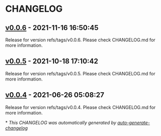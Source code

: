 # CHANGELOG

## [v0.0.6](https://github.com/tomarv2/terraform-aws-iam-role/releases/tag/v0.0.6) - 2021-11-16 16:50:45

Release for version refs/tags/v0.0.6. Please check CHANGELOG.md for more information.

## [v0.0.5](https://github.com/tomarv2/terraform-aws-iam-role/releases/tag/v0.0.5) - 2021-10-18 17:10:42

Release for version refs/tags/v0.0.5. Please check CHANGELOG.md for more information.

## [v0.0.4](https://github.com/tomarv2/terraform-aws-iam-role/releases/tag/v0.0.4) - 2021-06-26 05:08:27

Release for version refs/tags/v0.0.4. Please check CHANGELOG.md for more information.

\* *This CHANGELOG was automatically generated by [auto-generate-changelog](https://github.com/BobAnkh/auto-generate-changelog)*
